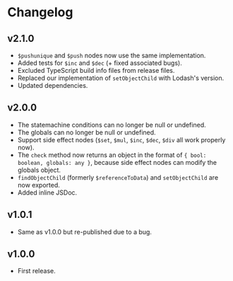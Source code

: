 # Changelog

## v2.1.0

-   `$pushunique` and `$push` nodes now use the same implementation.
-   Added tests for `$inc` and `$dec` (+ fixed associated bugs).
-   Excluded TypeScript build info files from release files.
-   Replaced our implementation of `setObjectChild` with Lodash's version.
-   Updated dependencies.

## v2.0.0

-   The statemachine conditions can no longer be null or undefined.
-   The globals can no longer be null or undefined.
-   Support side effect nodes (`$set`, `$mul`, `$inc`, `$dec`, `$div` all work properly now).
-   The `check` method now returns an object in the format of `{ bool: boolean, globals: any }`, because side effect nodes can modify the globals object.
-   `findObjectChild` (formerly `$referenceToData`) and `setObjectChild` are now exported.
-   Added inline JSDoc.

## v1.0.1

-   Same as v1.0.0 but re-published due to a bug.

## v1.0.0

-   First release.
